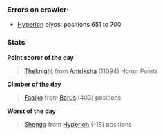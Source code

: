 ### Errors on crawler·
- [Hyperion](/#/ranking/Hyperion) elyos: positions 651 to 700


### Stats

**Point scorer of the day**
>[Theknight](/#/character/Antriksha/135676) from [Antriksha](/#/ranking/Antriksha)  (11094) Honor Points


**Climber of the day**
>[Faalko](/#/character/Barus/1193) from [Barus](/#/ranking/Barus)  (403) positions


**Worst of the day**
>[Shengo](/#/character/Hyperion/587468) from [Hyperion](/#/ranking/Hyperion)  (-18) positions


